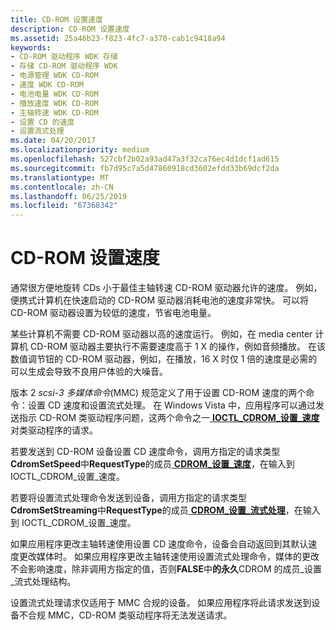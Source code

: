 ```yaml
---
title: CD-ROM 设置速度
description: CD-ROM 设置速度
ms.assetid: 25a46b23-f823-4fc7-a370-cab1c9418a94
keywords:
- CD-ROM 驱动程序 WDK 存储
- 存储 CD-ROM 驱动程序 WDK
- 电源管理 WDK CD-ROM
- 速度 WDK CD-ROM
- 电池电量 WDK CD-ROM
- 播放速度 WDK CD-ROM
- 主轴转速 WDK CD-ROM
- 设置 CD 的速度
- 设置流式处理
ms.date: 04/20/2017
ms.localizationpriority: medium
ms.openlocfilehash: 527cbf2b02a93ad47a3f32ca76ec4d1dcf1ad615
ms.sourcegitcommit: fb7d95c7a5d47860918cd3602efdd33b69dcf2da
ms.translationtype: MT
ms.contentlocale: zh-CN
ms.lasthandoff: 06/25/2019
ms.locfileid: "67368342"
---
```

# <a name="cd-rom-set-speed"></a>CD-ROM 设置速度


通常很方便地旋转 CDs 小于最佳主轴转速 CD-ROM 驱动器允许的速度。 例如，便携式计算机在快速启动的 CD-ROM 驱动器消耗电池的速度非常快。 可以将 CD-ROM 驱动器设置为较低的速度，节省电池电量。

某些计算机不需要 CD-ROM 驱动器以高的速度运行。 例如，在 media center 计算机 CD-ROM 驱动器主要执行不需要速度高于 1 X 的操作，例如音频播放。 在该数值调节钮的 CD-ROM 驱动器，例如，在播放，16 X 时仅 1 倍的速度是必需的可以生成会导致不良用户体验的大噪音。

版本 2 *scsi-3 多媒体命令*(MMC) 规范定义了用于设置 CD-ROM 速度的两个命令：设置 CD 速度和设置流式处理。 在 Windows Vista 中，应用程序可以通过发送指示 CD-ROM 类驱动程序问题，这两个命令之一[ **IOCTL\_CDROM\_设置\_速度**](https://docs.microsoft.com/windows-hardware/drivers/ddi/content/ntddcdrm/ni-ntddcdrm-ioctl_cdrom_set_speed)对类驱动程序的请求。

若要发送到 CD-ROM 设备设置 CD 速度命令，调用方指定的请求类型**CdromSetSpeed**中**RequestType**的成员[ **CDROM\_设置\_速度**](https://docs.microsoft.com/windows-hardware/drivers/ddi/content/ntddcdrm/ns-ntddcdrm-_cdrom_set_speed)，在输入到 IOCTL\_CDROM\_设置\_速度。

若要将设置流式处理命令发送到设备，调用方指定的请求类型**CdromSetStreaming**中**RequestType**的成员[ **CDROM\_设置\_流式处理**](https://docs.microsoft.com/windows-hardware/drivers/ddi/content/ntddcdrm/ns-ntddcdrm-_cdrom_set_streaming)，在输入到 IOCTL\_CDROM\_设置\_速度。

如果应用程序更改主轴转速使用设置 CD 速度命令，设备会自动返回到其默认速度更改媒体时。 如果应用程序更改主轴转速使用设置流式处理命令，媒体的更改不会影响速度，除非调用方指定的值，否则**FALSE**中**的永久**CDROM 的成员\_设置\_流式处理结构。

设置流式处理请求仅适用于 MMC 合规的设备。 如果应用程序将此请求发送到设备不合规 MMC，CD-ROM 类驱动程序将无法发送请求。

 

 




